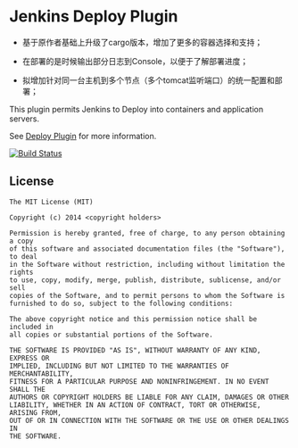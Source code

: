 Jenkins Deploy Plugin
=========================

* 基于原作者基础上升级了cargo版本，增加了更多的容器选择和支持；
* 在部署的是时候输出部分日志到Console，以便于了解部署进度；


* 拟增加针对同一台主机到多个节点（多个tomcat监听端口）的统一配置和部署；


This plugin permits Jenkins to Deploy into containers and application servers.

See [Deploy Plugin](https://wiki.jenkins-ci.org/display/JENKINS/Deploy+Plugin) for more information.

[![Build Status](https://jenkins.ci.cloudbees.com/buildStatus/icon?job=plugins/deploy-plugin)](https://jenkins.ci.cloudbees.com/job/plugins/job/deploy-plugin/)

License
-------

	The MIT License (MIT)

    Copyright (c) 2014 <copyright holders>

    Permission is hereby granted, free of charge, to any person obtaining a copy
    of this software and associated documentation files (the "Software"), to deal
    in the Software without restriction, including without limitation the rights
    to use, copy, modify, merge, publish, distribute, sublicense, and/or sell
    copies of the Software, and to permit persons to whom the Software is
    furnished to do so, subject to the following conditions:

    The above copyright notice and this permission notice shall be included in
    all copies or substantial portions of the Software.

    THE SOFTWARE IS PROVIDED "AS IS", WITHOUT WARRANTY OF ANY KIND, EXPRESS OR
    IMPLIED, INCLUDING BUT NOT LIMITED TO THE WARRANTIES OF MERCHANTABILITY,
    FITNESS FOR A PARTICULAR PURPOSE AND NONINFRINGEMENT. IN NO EVENT SHALL THE
    AUTHORS OR COPYRIGHT HOLDERS BE LIABLE FOR ANY CLAIM, DAMAGES OR OTHER
    LIABILITY, WHETHER IN AN ACTION OF CONTRACT, TORT OR OTHERWISE, ARISING FROM,
    OUT OF OR IN CONNECTION WITH THE SOFTWARE OR THE USE OR OTHER DEALINGS IN
    THE SOFTWARE.
